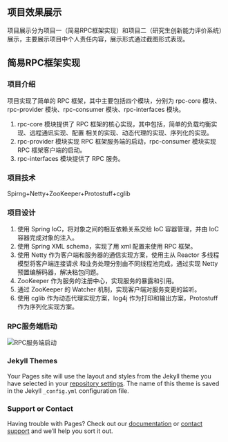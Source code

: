## 项目效果展示

项目展示分为项目一（简易RPC框架实现）和项目二（研究生创新能力评价系统）展示，主要展示项目中个人责任内容，展示形式通过截图形式表现。

## 简易RPC框架实现

### 项目介绍

项目实现了简单的 RPC 框架，其中主要包括四个模块，分别为 rpc-core 模块、rpc-provider 模块、rpc-consumer 模块、rpc-interfaces 模块。
1. rpc-core 模块提供了 RPC 框架的核心实现，其中包括，简单的负载均衡实现、远程通讯实现、配置
相关的实现、动态代理的实现、序列化的实现。
2. rpc-provider 模块实现 RPC 框架服务端的启动，rpc-consumer 模块实现 RPC 框架客户端的启动。
3. rpc-interfaces 模块提供了 RPC 服务。
### 项目技术
Spirng+Netty+ZooKeeper+Protostuff+cglib 
### 项目设计
1. 使用 Spring IoC，将对象之间的相互依赖关系交给 IoC 容器管理，并由 IoC 容器完成对象的注入。
2. 使用 Spring XML schema，实现了用 xml 配置来使用 RPC 框架。
3. 使用 Netty 作为客户端和服务器的通信实现方案，使用主从 Reactor 多线程模型将客户端连接请求
和业务处理分别由不同线程池完成，通过实现 Netty 预置编解码器，解决粘包问题。
4. ZooKeeper 作为服务的注册中心，实现服务的暴露和引用。
5. 通过 ZooKeeper 的 Watcher 机制，实现客户端对服务变更的监听。
6. 使用 cglib 作为动态代理实现方案，log4j 作为打印和输出方案，Protostuff 作为序列化实现方案。
### RPC服务端启动
![RPC服务端启动](../images/RPC服务端启动.jpg)

### Jekyll Themes

Your Pages site will use the layout and styles from the Jekyll theme you have selected in your [repository settings](https://github.com/Origin-9/oriNote.github.io/settings). The name of this theme is saved in the Jekyll `_config.yml` configuration file.

### Support or Contact

Having trouble with Pages? Check out our [documentation](https://docs.github.com/categories/github-pages-basics/) or [contact support](https://github.com/contact) and we’ll help you sort it out.
